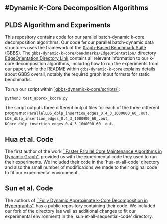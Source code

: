 #Dynamic K-Core Decomposition Algorithms
--------

PLDS Algorithm and Experiments
--------

This repository contains code for our parallel batch-dynamic k-core
decomposition algorithms. Our code for our parallel batch-dynamic data
structures uses the framework of the [Graph-Based Benchmark Suite (GBBS)](https://github.com/ParAlg/gbbs).
The `gbbs-dynamic-k-core/benchmarks/EdgeOrientation/` directory [EdgeOrientation Directory Link](https://github.com/qqliu/batch-dynamic-kcore-decomposition/tree/master/gbbs-dynamic-k-core/benchmarks/EdgeOrientation) contains all relevant information
to our k-core decomposition algorithms, including how to run the experiments
from our paper, while the README within `gbbs-dynamic-k-core` explains details about GBBS overall, notably
the required graph input formats for static benchmarks.

To run our script within [`gbbs-dynamic-k-core/scripts/'](https://github.com/qqliu/batch-dynamic-kcore-decomposition/tree/master/gbbs-dynamic-k-core/scripts):

```
python3 test_approx_kcore.py
```

The script outputs three different output files for each of the three different
programs: `ParallelLDS_dblp_insertion_edges_0.4_3_1000000_60_.out`,
`LDS_dblp_insertion_edges_0.4_3_1000000_60_.out`,
`KCore_dblp_insertion_edges_0.4_3_1000000_60_.out`.

Hua et al. Code
--------

The first author of the work [``Faster Parallel Core Maintenance Algorithms in
Dynamic Graph''](https://ieeexplore.ieee.org/document/8935160) provided us with
the experimental code they used to run their experiments. We included their code
in the `hua-et-all-code' directory and also the small number of modifications we
made to their original code to fit our experimental environment.

Sun et al. Code
--------

The authors of [``Fully Dynamic Approximate k-Core Decomposition in
Hypergraphs''](https://dl.acm.org/doi/10.1145/3385416) has a public repository
containing their code. We included our fork of the directory (as well as
additional changes to fit our experimental environment) in the
`sun-et-all-sequential-code' directory.

